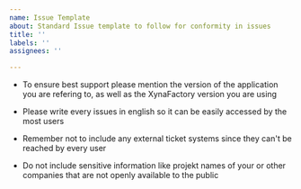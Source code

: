 ```yaml
---
name: Issue Template
about: Standard Issue template to follow for conformity in issues
title: ''
labels: ''
assignees: ''

---
```

- To ensure best support please mention the version of the application you are refering to, as well as the XynaFactory version you are using

- Please write every issues in english so it can be easily accessed by the most users

- Remember not to include any external ticket systems since they can't be reached by every user

- Do not include sensitive information like projekt names of your or other companies that are not openly available to the public
